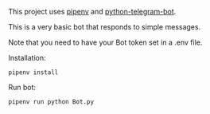 This project uses [pipenv](https://github.com/pypa/pipenv) and [python-telegram-bot](https://github.com/python-telegram-bot/python-telegram-bot).

This is a very basic bot that responds to simple messages.

Note that you need to have your Bot token set in a .env file.


Installation:
```
pipenv install
```

Run bot:
```
pipenv run python Bot.py
```